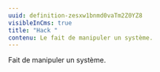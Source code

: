 ```yaml
---
uuid: definition-zesxw1bnmd0vaTm2Z0YZ8
visibleInCms: true
title: "Hack "
contenu: Le fait de manipuler un système.
---
```

<!--StartFragment-->

Fait de manipuler un système.

<!--EndFragment-->